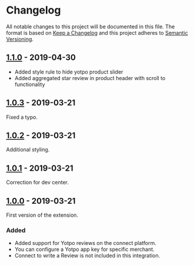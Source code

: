 # Changelog
 All notable changes to this project will be documented in this file.
 The format is based on [Keep a Changelog](http://keepachangelog.com/) and this project adheres to [Semantic Versioning](http://semver.org/).

## [1.1.0] - 2019-04-30
- Added style rule to hide yotpo product slider
- Added aggregated star review in product header with scroll to functionality

## [1.0.3] - 2019-03-21
Fixed a typo.

## [1.0.2] - 2019-03-21
Additional styling.

## [1.0.1] - 2019-03-21
Correction for dev center.

## [1.0.0] - 2019-03-21
First version of the extension.
### Added
- Added support for Yotpo reviews on the connect platform.
- You can configure a Yotpo app key for specific merchant.
- Connect to write a Review is not included in this integration.

[1.1.0]: https://github.com/shopgate-professional-services/ext-yotpo-reviews/compare/v1.0.3...v1.1.0
[1.0.3]: https://github.com/shopgate-professional-services/ext-yotpo-reviews/compare/v1.0.2...v1.0.3
[1.0.2]: https://github.com/shopgate-professional-services/ext-yotpo-reviews/compare/v1.0.1...v1.0.2
[1.0.1]: https://github.com/shopgate-professional-services/ext-yotpo-reviews/compare/v1.0.0...v1.0.1
[1.0.0]: https://github.com/shopgate-professional-services/ext-yotpo-reviews/compare/v0.0.1...v1.0.0